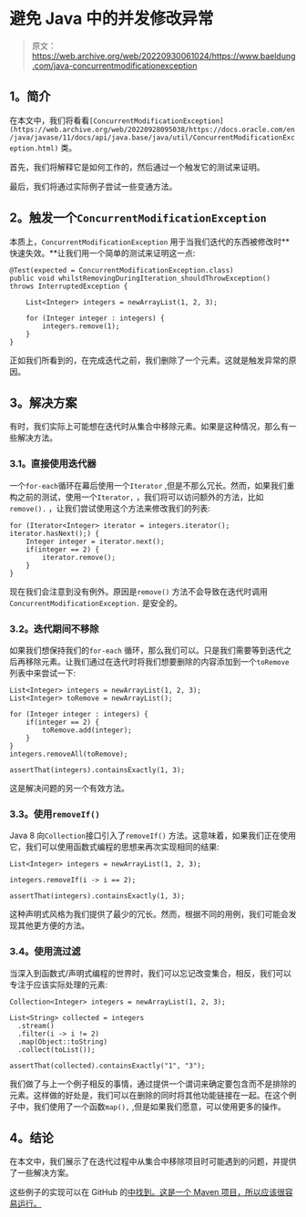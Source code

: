 # 避免 Java 中的并发修改异常

> 原文：<https://web.archive.org/web/20220930061024/https://www.baeldung.com/java-concurrentmodificationexception>

## **1。简介**

在本文中，我们将看看`[ConcurrentModificationException](https://web.archive.org/web/20220928095038/https://docs.oracle.com/en/java/javase/11/docs/api/java.base/java/util/ConcurrentModificationException.html)` 类。

首先，我们将解释它是如何工作的，然后通过一个触发它的测试来证明。

最后，我们将通过实际例子尝试一些变通方法。

## **2。触发一个`ConcurrentModificationException`**

本质上，`ConcurrentModificationException` 用于当我们迭代的东西被修改时**快速失效。**让我们用一个简单的测试来证明这一点:

```
@Test(expected = ConcurrentModificationException.class)
public void whilstRemovingDuringIteration_shouldThrowException() throws InterruptedException {

    List<Integer> integers = newArrayList(1, 2, 3);

    for (Integer integer : integers) {
        integers.remove(1);
    }
}
```

正如我们所看到的，在完成迭代之前，我们删除了一个元素。这就是触发异常的原因。

## **3。解决方案**

有时，我们实际上可能想在迭代时从集合中移除元素。如果是这种情况，那么有一些解决方法。

### **3.1。直接使用迭代器**

一个`for-each`循环在幕后使用一个`Iterator` ,但是不那么冗长。然而，如果我们重构之前的测试，使用一个`Iterator,` ，我们将可以访问额外的方法，比如`remove().` ，让我们尝试使用这个方法来修改我们的列表:

```
for (Iterator<Integer> iterator = integers.iterator(); iterator.hasNext();) {
    Integer integer = iterator.next();
    if(integer == 2) {
        iterator.remove();
    }
}
```

现在我们会注意到没有例外。原因是`remove()` 方法不会导致在迭代时调用`ConcurrentModificationException.` 是安全的。

### **3.2。迭代期间不移除**

如果我们想保持我们的`for-each` 循环，那么我们可以。只是我们需要等到迭代之后再移除元素。让我们通过在迭代时将我们想要删除的内容添加到一个`toRemove`列表中来尝试一下:

```
List<Integer> integers = newArrayList(1, 2, 3);
List<Integer> toRemove = newArrayList();

for (Integer integer : integers) {
    if(integer == 2) {
        toRemove.add(integer);
    }
}
integers.removeAll(toRemove);

assertThat(integers).containsExactly(1, 3); 
```

这是解决问题的另一个有效方法。

### **3.3。使用`removeIf()`**

Java 8 向`Collection`接口引入了`removeIf()` 方法。这意味着，如果我们正在使用它，我们可以使用函数式编程的思想来再次实现相同的结果:

```
List<Integer> integers = newArrayList(1, 2, 3);

integers.removeIf(i -> i == 2);

assertThat(integers).containsExactly(1, 3);
```

这种声明式风格为我们提供了最少的冗长。然而，根据不同的用例，我们可能会发现其他更方便的方法。

### **3.4。使用流过滤**

当深入到函数式/声明式编程的世界时，我们可以忘记改变集合，相反，我们可以专注于应该实际处理的元素:

```
Collection<Integer> integers = newArrayList(1, 2, 3);

List<String> collected = integers
  .stream()
  .filter(i -> i != 2)
  .map(Object::toString)
  .collect(toList());

assertThat(collected).containsExactly("1", "3");
```

我们做了与上一个例子相反的事情，通过提供一个谓词来确定要包含而不是排除的元素。这样做的好处是，我们可以在删除的同时将其他功能链接在一起。在这个例子中，我们使用了一个函数`map(),` ,但是如果我们愿意，可以使用更多的操作。

## **4。结论**

在本文中，我们展示了在迭代过程中从集合中移除项目时可能遇到的问题，并提供了一些解决方案。

这些例子的实现可以在 GitHub 的[中找到。这是一个 Maven 项目，所以应该很容易运行。](https://web.archive.org/web/20220928095038/https://github.com/eugenp/tutorials/tree/master/core-java-modules/core-java-concurrency-collections)